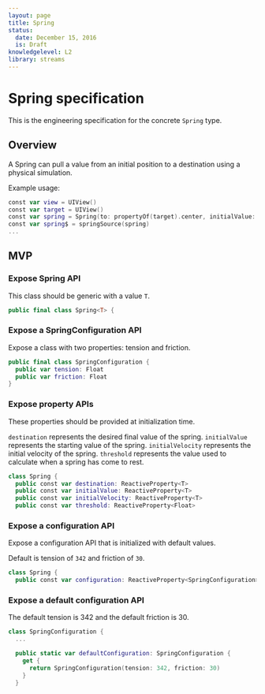 ```yaml
---
layout: page
title: Spring
status:
  date: December 15, 2016
  is: Draft
knowledgelevel: L2
library: streams
---
```


# Spring specification

This is the engineering specification for the concrete `Spring` type.

## Overview

A Spring can pull a value from an initial position to a destination using a physical simulation.

Example usage:

```swift
const var view = UIView()
const var target = UIView()
const var spring = Spring(to: propertyOf(target).center, initialValue: propertyOf(view).center)
const var spring$ = springSource(spring)
...
```

## MVP

### Expose Spring API

This class should be generic with a value `T`.

```swift
public final class Spring<T> {
```

### Expose a SpringConfiguration API

Expose a class with two properties: tension and friction.

```swift
public final class SpringConfiguration {
  public var tension: Float
  public var friction: Float
}
```

### Expose property APIs

These properties should be provided at initialization time.

`destination` represents the desired final value of the spring. `initialValue` represents the
starting value of the spring. `initialVelocity` represents the initial velocity of the spring.
`threshold` represents the value used to calculate when a spring has come to rest.

```swift
class Spring {
  public const var destination: ReactiveProperty<T>
  public const var initialValue: ReactiveProperty<T>
  public const var initialVelocity: ReactiveProperty<T>
  public const var threshold: ReactiveProperty<Float>
```

### Expose a configuration API

Expose a configuration API that is initialized with default values.

Default is tension of `342` and friction of `30`.

```swift
class Spring {
  public const var configuration: ReactiveProperty<SpringConfiguration>
```

### Expose a default configuration API

The default tension is 342 and the default friction is 30.

```swift
class SpringConfiguration {
  ...

  public static var defaultConfiguration: SpringConfiguration {
    get {
      return SpringConfiguration(tension: 342, friction: 30)
    }
  }
```
